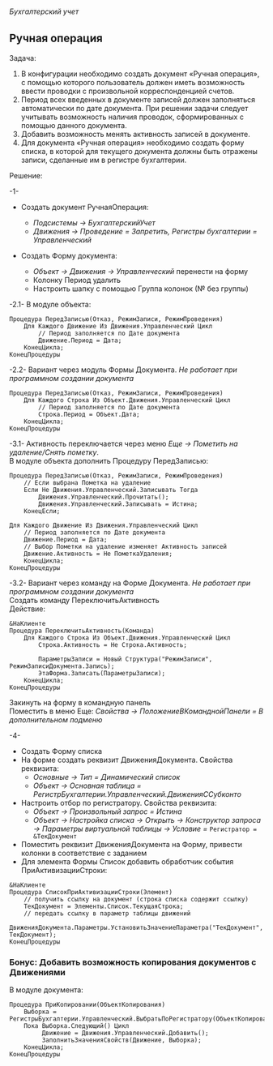 ###### Бухгалтерский учет

## Ручная операция

Задача:
1. В конфигурации необходимо создать документ «Ручная операция», с помощью которого пользователь должен иметь возможность ввести проводки с произвольной корреспонденцией счетов.
2. Период всех введенных в документе записей должен заполняться автоматически по дате документа.
При решении задачи следует учитывать возможность наличия проводок, сформированных с помощью данного документа.
3. Добавить возможность менять активность записей в документе.
4. Для документа «Ручная операция» необходимо создать форму списка, в которой для текущего документа должны быть отражены записи, сделанные им в регистре бухгалтерии.

Решение:

-1-
- Создать документ РучнаяОперация:
  - *Подсистемы -> БухгалтерскийУчет*  
  - *Движения -> Проведение = Запретить, Регистры бухгалтерии = Управленческий*

- Создать Форму документа:
  - *Объект -> Движения -> Управленческий* перенести на форму  
  - Колонку Период удалить  
  - Настроить шапку с помощью Группа колонок (№ без группы)

-2.1- В модуле объекта:
```
Процедура ПередЗаписью(Отказ, РежимЗаписи, РежимПроведения)
	Для Каждого Движение Из Движения.Управленческий Цикл
		// Период заполняется по Дате документа
		Движение.Период = Дата;
	КонецЦикла;
КонецПроцедуры
```

-2.2- Вариант через модуль Формы Документа. *Не работает при программном создании документа*
```
Процедура ПередЗаписью(Отказ, РежимЗаписи, РежимПроведения)
	Для Каждого Строка Из Объект.Движения.Управленческий Цикл
		// Период заполняется по Дате документа
		Строка.Период = Объект.Дата;
	КонецЦикла;
КонецПроцедуры
```


-3.1- Активность переключается через меню *Еще -> Пометить на удаление/Снять пометку*.  
В модуле объекта дополнить Процедуру ПередЗаписью:
```
Процедура ПередЗаписью(Отказ, РежимЗаписи, РежимПроведения)
	// Если выбрана Пометка на удаление
	Если Не Движения.Управленческий.Записывать Тогда
		Движения.Управленческий.Прочитать();
		Движения.Управленческий.Записывать = Истина;
	КонецЕсли;

Для Каждого Движение Из Движения.Управленческий Цикл
	// Период заполняется по Дате документа
	Движение.Период = Дата;
	// Выбор Пометки на удаление изменяет Активность записей
	Движение.Активность = Не ПометкаУдаления;
	КонецЦикла;
КонецПроцедуры
```

-3.2- Вариант через команду на Форме Документа. *Не работает при программном создании документа*  
Создать команду ПереключитьАктивность  
Действие:
```
&НаКлиенте
Процедура ПереключитьАктивность(Команда)
	Для Каждого Строка Из Объект.Движения.Управленческий Цикл
		Строка.Активность = Не Строка.Активность;

		ПараметрыЗаписи = Новый Структура("РежимЗаписи", РежимЗаписиДокумента.Запись);
		ЭтаФорма.Записать(ПараметрыЗаписи);
	КонецЦикла;
КонецПроцедуры
```
Закинуть на форму в командную панель  
Поместить в меню Еще: *Свойства -> ПоложениеВКоманднойПанели = В дополнительном подменю*

-4-  
- Создать Форму списка  
- На форме создать реквизит ДвиженияДокумента. Свойства реквизита:
  - *Основные -> Тип = Динамический список*
  - *Объект -> Основная таблица = РегистрБухгалтерии.Управленческий.ДвиженияССубконто*
- Настроить отбор по регистратору. Свойства реквизита:
  - *Объект -> Произвольный запрос = Истина*
  - *Объект -> Настройка списка -> Открыть -> Конструктор запроса -> Параметры виртуальной таблицы -> Условие =* `Регистратор = &ТекДокумент`
- Поместить реквизит ДвиженияДокумента на Форму, привести колонки в соответствие с заданием
- Для элемента Формы Список добавить обработчик события ПриАктивизацииСтроки:
```
&НаКлиенте
Процедура СписокПриАктивизацииСтроки(Элемент)
	// получить ссылку на документ (строка списка содержит ссылку)
	ТекДокумент = Элементы.Список.ТекущаяСтрока;
	// передать ссылку в параметр таблицы движений
	ДвиженияДокумента.Параметры.УстановитьЗначениеПараметра("ТекДокумент", ТекДокумент);
КонецПроцедуры
```

### Бонус: Добавить возможность копирования документов с Движениями
В модуле документа:
```
Процедура ПриКопировании(ОбъектКопирования)
	Выборка = РегистрыБухгалтерии.Управленческий.ВыбратьПоРегистратору(ОбъектКопирования.Ссылка);
	Пока Выборка.Следующий() Цикл
		 Движение = Движения.Управленческий.Добавить();
		 ЗаполнитьЗначенияСвойств(Движение, Выборка);
	КонецЦикла;	
КонецПроцедуры
```

